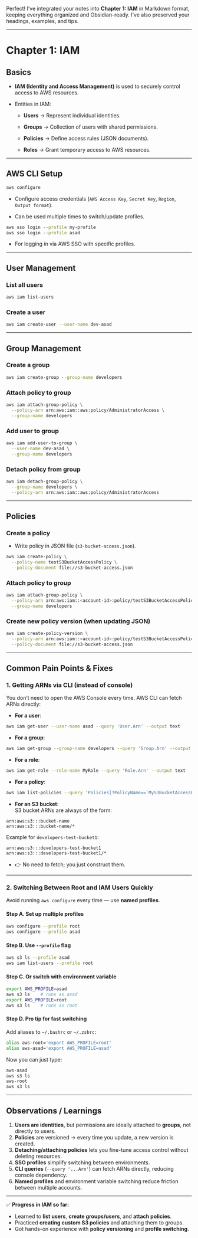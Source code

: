 Perfect! I’ve integrated your notes into **Chapter 1: IAM** in Markdown format, keeping everything organized and Obsidian-ready. I’ve also preserved your headings, examples, and tips.

---

# Chapter 1: IAM

## Basics

- **IAM (Identity and Access Management)** is used to securely control access to AWS resources.
    
- Entities in IAM:
    
    - **Users** → Represent individual identities.
        
    - **Groups** → Collection of users with shared permissions.
        
    - **Policies** → Define access rules (JSON documents).
        
    - **Roles** → Grant temporary access to AWS resources.
        

---

## AWS CLI Setup

```bash
aws configure
```

- Configure access credentials (`AWS Access Key`, `Secret Key`, `Region`, `Output format`).
    
- Can be used multiple times to switch/update profiles.
    

```bash
aws sso login --profile my-profile
aws sso login --profile asad
```

- For logging in via AWS SSO with specific profiles.
    

---

## User Management

### List all users

```bash
aws iam list-users
```

### Create a user

```bash
aws iam create-user --user-name dev-asad
```

---

## Group Management

### Create a group

```bash
aws iam create-group --group-name developers
```

### Attach policy to group

```bash
aws iam attach-group-policy \
  --policy-arn arn:aws:iam::aws:policy/AdministratorAccess \
  --group-name developers
```

### Add user to group

```bash
aws iam add-user-to-group \
  --user-name dev-asad \
  --group-name developers
```

### Detach policy from group

```bash
aws iam detach-group-policy \
  --group-name developers \
  --policy-arn arn:aws:iam::aws:policy/AdministratorAccess
```

---

## Policies

### Create a policy

- Write policy in JSON file (`s3-bucket-access.json`).
    

```bash
aws iam create-policy \
  --policy-name testS3BucketAccessPolicy \
  --policy-document file://s3-bucket-access.json
```

### Attach policy to group

```bash
aws iam attach-group-policy \
  --policy-arn arn:aws:iam::<account-id>:policy/testS3BucketAccessPolicy \
  --group-name developers
```

### Create new policy version (when updating JSON)

```bash
aws iam create-policy-version \
  --policy-arn arn:aws:iam::<account-id>:policy/testS3BucketAccessPolicy \
  --policy-document file://s3-bucket-access.json
```

---

## Common Pain Points & Fixes

### 1. Getting ARNs via CLI (instead of console)

You don’t need to open the AWS Console every time. AWS CLI can fetch ARNs directly:

- **For a user**:
    

```bash
aws iam get-user --user-name asad --query 'User.Arn' --output text
```

- **For a group**:
    

```bash
aws iam get-group --group-name developers --query 'Group.Arn' --output text
```

- **For a role**:
    

```bash
aws iam get-role --role-name MyRole --query 'Role.Arn' --output text
```

- **For a policy**:
    

```bash
aws iam list-policies --query 'Policies[?PolicyName==`MyS3BucketAccessPolicy`].Arn' --output text
```

- **For an S3 bucket**:  
    S3 bucket ARNs are always of the form:
    

```
arn:aws:s3:::bucket-name
arn:aws:s3:::bucket-name/*
```

Example for `developers-test-bucket1`:

```
arn:aws:s3:::developers-test-bucket1
arn:aws:s3:::developers-test-bucket1/*
```

- 👉 No need to fetch; you just construct them.
    

---

### 2. Switching Between Root and IAM Users Quickly

Avoid running `aws configure` every time — use **named profiles**.

#### Step A. Set up multiple profiles

```bash
aws configure --profile root
aws configure --profile asad
```

#### Step B. Use `--profile` flag

```bash
aws s3 ls --profile asad
aws iam list-users --profile root
```

#### Step C. Or switch with environment variable

```bash
export AWS_PROFILE=asad
aws s3 ls    # runs as asad
export AWS_PROFILE=root
aws s3 ls    # runs as root
```

#### Step D. Pro tip for fast switching

Add aliases to `~/.bashrc` or `~/.zshrc`:

```bash
alias aws-root='export AWS_PROFILE=root'
alias aws-asad='export AWS_PROFILE=asad'
```

Now you can just type:

```bash
aws-asad
aws s3 ls
aws-root
aws s3 ls
```

---

## Observations / Learnings

1. **Users are identities**, but permissions are ideally attached to **groups**, not directly to users.
2. **Policies** are versioned → every time you update, a new version is created.
3. **Detaching/attaching policies** lets you fine-tune access control without deleting resources.
4. **SSO profiles** simplify switching between environments.
5. **CLI queries** (`--query '...Arn'`) can fetch ARNs directly, reducing console dependency.
6. **Named profiles** and environment variable switching reduce friction between multiple accounts.
    

---

✅ **Progress in IAM so far:**

- Learned to **list users**, **create groups/users**, and **attach policies**.
- Practiced **creating custom S3 policies** and attaching them to groups.
- Got hands-on experience with **policy versioning** and **profile switching**.
